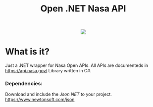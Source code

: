 <p align="center">
  <h1 align="center">Open .NET Nasa API</h1><br>
</p>

<p align="center">
  <img src="https://api.nasa.gov/images/logo.png">
</p>

# What is it?
Just a .NET wrapper for Nasa Open APIs. All APIs are documenteds in https://api.nasa.gov/
Library written in C#.

### Dependencies:
Download and include the *Json.NET* to your project. https://www.newtonsoft.com/json
